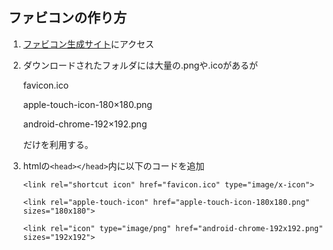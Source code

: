 ## ファビコンの作り方

  1. [ファビコン生成サイト](https://ao-system.net/favicongenerator/)にアクセス

  2. ダウンロードされたフォルダには大量の.pngや.icoがあるが
    
     favicon.ico
     
     apple-touch-icon-180×180.png
     
     android-chrome-192×192.png

      だけを利用する。

   3. htmlの`<head></head>`内に以下のコードを追加

        ```
        <link rel="shortcut icon" href="favicon.ico" type="image/x-icon">
        
        <link rel="apple-touch-icon" href="apple-touch-icon-180x180.png" sizes="180x180">
        
        <link rel="icon" type="image/png" href="android-chrome-192x192.png" sizes="192x192">
        ```
